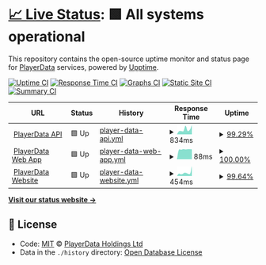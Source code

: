 # [📈 Live Status](https://status.playerdata.co.uk): <!--live status--> **🟩 All systems operational**

This repository contains the open-source uptime monitor and status page for [PlayerData](https://www.playerdata.co.uk) services, powered by [Upptime](https://github.com/upptime/upptime).

[![Uptime CI](https://github.com/ball-hayden/playerdata-status/workflows/Uptime%20CI/badge.svg)](https://github.com/ball-hayden/playerdata-status/actions?query=workflow%3A%22Uptime+CI%22)
[![Response Time CI](https://github.com/ball-hayden/playerdata-status/workflows/Response%20Time%20CI/badge.svg)](https://github.com/ball-hayden/playerdata-status/actions?query=workflow%3A%22Response+Time+CI%22)
[![Graphs CI](https://github.com/ball-hayden/playerdata-status/workflows/Graphs%20CI/badge.svg)](https://github.com/ball-hayden/playerdata-status/actions?query=workflow%3A%22Graphs+CI%22)
[![Static Site CI](https://github.com/ball-hayden/playerdata-status/workflows/Static%20Site%20CI/badge.svg)](https://github.com/ball-hayden/playerdata-status/actions?query=workflow%3A%22Static+Site+CI%22)
[![Summary CI](https://github.com/ball-hayden/playerdata-status/workflows/Summary%20CI/badge.svg)](https://github.com/ball-hayden/playerdata-status/actions?query=workflow%3A%22Summary+CI%22)

<!--start: status pages-->
<!-- This summary is generated by Upptime (https://github.com/upptime/upptime) -->
<!-- Do not edit this manually, your changes will be overwritten -->
<!-- prettier-ignore -->
| URL | Status | History | Response Time | Uptime |
| --- | ------ | ------- | ------------- | ------ |
| <img alt="" src="https://favicons.githubusercontent.com/app.playerdata.co.uk" height="13"> [PlayerData API](https://app.playerdata.co.uk/api/liveness) | 🟩 Up | [player-data-api.yml](https://github.com/PlayerData/playerdata-status/commits/master/history/player-data-api.yml) | <details><summary><img alt="Response time graph" src="./graphs/player-data-api/response-time-week.png" height="20"> 834ms</summary><br><a href="https://status.playerdata.co.uk/history/player-data-api"><img alt="Response time 738" src="https://img.shields.io/endpoint?url=https%3A%2F%2Fraw.githubusercontent.com%2FPlayerData%2Fplayerdata-status%2Fmaster%2Fapi%2Fplayer-data-api%2Fresponse-time.json"></a><br><a href="https://status.playerdata.co.uk/history/player-data-api"><img alt="24-hour response time 969" src="https://img.shields.io/endpoint?url=https%3A%2F%2Fraw.githubusercontent.com%2FPlayerData%2Fplayerdata-status%2Fmaster%2Fapi%2Fplayer-data-api%2Fresponse-time-day.json"></a><br><a href="https://status.playerdata.co.uk/history/player-data-api"><img alt="7-day response time 834" src="https://img.shields.io/endpoint?url=https%3A%2F%2Fraw.githubusercontent.com%2FPlayerData%2Fplayerdata-status%2Fmaster%2Fapi%2Fplayer-data-api%2Fresponse-time-week.json"></a><br><a href="https://status.playerdata.co.uk/history/player-data-api"><img alt="30-day response time 683" src="https://img.shields.io/endpoint?url=https%3A%2F%2Fraw.githubusercontent.com%2FPlayerData%2Fplayerdata-status%2Fmaster%2Fapi%2Fplayer-data-api%2Fresponse-time-month.json"></a><br><a href="https://status.playerdata.co.uk/history/player-data-api"><img alt="1-year response time 738" src="https://img.shields.io/endpoint?url=https%3A%2F%2Fraw.githubusercontent.com%2FPlayerData%2Fplayerdata-status%2Fmaster%2Fapi%2Fplayer-data-api%2Fresponse-time-year.json"></a></details> | <details><summary><a href="https://status.playerdata.co.uk/history/player-data-api">99.29%</a></summary><a href="https://status.playerdata.co.uk/history/player-data-api"><img alt="All-time uptime 99.84%" src="https://img.shields.io/endpoint?url=https%3A%2F%2Fraw.githubusercontent.com%2FPlayerData%2Fplayerdata-status%2Fmaster%2Fapi%2Fplayer-data-api%2Fuptime.json"></a><br><a href="https://status.playerdata.co.uk/history/player-data-api"><img alt="24-hour uptime 95.03%" src="https://img.shields.io/endpoint?url=https%3A%2F%2Fraw.githubusercontent.com%2FPlayerData%2Fplayerdata-status%2Fmaster%2Fapi%2Fplayer-data-api%2Fuptime-day.json"></a><br><a href="https://status.playerdata.co.uk/history/player-data-api"><img alt="7-day uptime 99.29%" src="https://img.shields.io/endpoint?url=https%3A%2F%2Fraw.githubusercontent.com%2FPlayerData%2Fplayerdata-status%2Fmaster%2Fapi%2Fplayer-data-api%2Fuptime-week.json"></a><br><a href="https://status.playerdata.co.uk/history/player-data-api"><img alt="30-day uptime 99.80%" src="https://img.shields.io/endpoint?url=https%3A%2F%2Fraw.githubusercontent.com%2FPlayerData%2Fplayerdata-status%2Fmaster%2Fapi%2Fplayer-data-api%2Fuptime-month.json"></a><br><a href="https://status.playerdata.co.uk/history/player-data-api"><img alt="1-year uptime 99.84%" src="https://img.shields.io/endpoint?url=https%3A%2F%2Fraw.githubusercontent.com%2FPlayerData%2Fplayerdata-status%2Fmaster%2Fapi%2Fplayer-data-api%2Fuptime-year.json"></a></details>
| <img alt="" src="https://favicons.githubusercontent.com/app.playerdata.co.uk" height="13"> [PlayerData Web App](https://app.playerdata.co.uk) | 🟩 Up | [player-data-web-app.yml](https://github.com/PlayerData/playerdata-status/commits/master/history/player-data-web-app.yml) | <details><summary><img alt="Response time graph" src="./graphs/player-data-web-app/response-time-week.png" height="20"> 88ms</summary><br><a href="https://status.playerdata.co.uk/history/player-data-web-app"><img alt="Response time 90" src="https://img.shields.io/endpoint?url=https%3A%2F%2Fraw.githubusercontent.com%2FPlayerData%2Fplayerdata-status%2Fmaster%2Fapi%2Fplayer-data-web-app%2Fresponse-time.json"></a><br><a href="https://status.playerdata.co.uk/history/player-data-web-app"><img alt="24-hour response time 88" src="https://img.shields.io/endpoint?url=https%3A%2F%2Fraw.githubusercontent.com%2FPlayerData%2Fplayerdata-status%2Fmaster%2Fapi%2Fplayer-data-web-app%2Fresponse-time-day.json"></a><br><a href="https://status.playerdata.co.uk/history/player-data-web-app"><img alt="7-day response time 88" src="https://img.shields.io/endpoint?url=https%3A%2F%2Fraw.githubusercontent.com%2FPlayerData%2Fplayerdata-status%2Fmaster%2Fapi%2Fplayer-data-web-app%2Fresponse-time-week.json"></a><br><a href="https://status.playerdata.co.uk/history/player-data-web-app"><img alt="30-day response time 88" src="https://img.shields.io/endpoint?url=https%3A%2F%2Fraw.githubusercontent.com%2FPlayerData%2Fplayerdata-status%2Fmaster%2Fapi%2Fplayer-data-web-app%2Fresponse-time-month.json"></a><br><a href="https://status.playerdata.co.uk/history/player-data-web-app"><img alt="1-year response time 90" src="https://img.shields.io/endpoint?url=https%3A%2F%2Fraw.githubusercontent.com%2FPlayerData%2Fplayerdata-status%2Fmaster%2Fapi%2Fplayer-data-web-app%2Fresponse-time-year.json"></a></details> | <details><summary><a href="https://status.playerdata.co.uk/history/player-data-web-app">100.00%</a></summary><a href="https://status.playerdata.co.uk/history/player-data-web-app"><img alt="All-time uptime 99.97%" src="https://img.shields.io/endpoint?url=https%3A%2F%2Fraw.githubusercontent.com%2FPlayerData%2Fplayerdata-status%2Fmaster%2Fapi%2Fplayer-data-web-app%2Fuptime.json"></a><br><a href="https://status.playerdata.co.uk/history/player-data-web-app"><img alt="24-hour uptime 100.00%" src="https://img.shields.io/endpoint?url=https%3A%2F%2Fraw.githubusercontent.com%2FPlayerData%2Fplayerdata-status%2Fmaster%2Fapi%2Fplayer-data-web-app%2Fuptime-day.json"></a><br><a href="https://status.playerdata.co.uk/history/player-data-web-app"><img alt="7-day uptime 100.00%" src="https://img.shields.io/endpoint?url=https%3A%2F%2Fraw.githubusercontent.com%2FPlayerData%2Fplayerdata-status%2Fmaster%2Fapi%2Fplayer-data-web-app%2Fuptime-week.json"></a><br><a href="https://status.playerdata.co.uk/history/player-data-web-app"><img alt="30-day uptime 99.94%" src="https://img.shields.io/endpoint?url=https%3A%2F%2Fraw.githubusercontent.com%2FPlayerData%2Fplayerdata-status%2Fmaster%2Fapi%2Fplayer-data-web-app%2Fuptime-month.json"></a><br><a href="https://status.playerdata.co.uk/history/player-data-web-app"><img alt="1-year uptime 99.97%" src="https://img.shields.io/endpoint?url=https%3A%2F%2Fraw.githubusercontent.com%2FPlayerData%2Fplayerdata-status%2Fmaster%2Fapi%2Fplayer-data-web-app%2Fuptime-year.json"></a></details>
| <img alt="" src="https://favicons.githubusercontent.com/www.playerdata.co.uk" height="13"> [PlayerData Website](https://www.playerdata.co.uk) | 🟩 Up | [player-data-website.yml](https://github.com/PlayerData/playerdata-status/commits/master/history/player-data-website.yml) | <details><summary><img alt="Response time graph" src="./graphs/player-data-website/response-time-week.png" height="20"> 454ms</summary><br><a href="https://status.playerdata.co.uk/history/player-data-website"><img alt="Response time 337" src="https://img.shields.io/endpoint?url=https%3A%2F%2Fraw.githubusercontent.com%2FPlayerData%2Fplayerdata-status%2Fmaster%2Fapi%2Fplayer-data-website%2Fresponse-time.json"></a><br><a href="https://status.playerdata.co.uk/history/player-data-website"><img alt="24-hour response time 1364" src="https://img.shields.io/endpoint?url=https%3A%2F%2Fraw.githubusercontent.com%2FPlayerData%2Fplayerdata-status%2Fmaster%2Fapi%2Fplayer-data-website%2Fresponse-time-day.json"></a><br><a href="https://status.playerdata.co.uk/history/player-data-website"><img alt="7-day response time 454" src="https://img.shields.io/endpoint?url=https%3A%2F%2Fraw.githubusercontent.com%2FPlayerData%2Fplayerdata-status%2Fmaster%2Fapi%2Fplayer-data-website%2Fresponse-time-week.json"></a><br><a href="https://status.playerdata.co.uk/history/player-data-website"><img alt="30-day response time 341" src="https://img.shields.io/endpoint?url=https%3A%2F%2Fraw.githubusercontent.com%2FPlayerData%2Fplayerdata-status%2Fmaster%2Fapi%2Fplayer-data-website%2Fresponse-time-month.json"></a><br><a href="https://status.playerdata.co.uk/history/player-data-website"><img alt="1-year response time 337" src="https://img.shields.io/endpoint?url=https%3A%2F%2Fraw.githubusercontent.com%2FPlayerData%2Fplayerdata-status%2Fmaster%2Fapi%2Fplayer-data-website%2Fresponse-time-year.json"></a></details> | <details><summary><a href="https://status.playerdata.co.uk/history/player-data-website">99.64%</a></summary><a href="https://status.playerdata.co.uk/history/player-data-website"><img alt="All-time uptime 99.95%" src="https://img.shields.io/endpoint?url=https%3A%2F%2Fraw.githubusercontent.com%2FPlayerData%2Fplayerdata-status%2Fmaster%2Fapi%2Fplayer-data-website%2Fuptime.json"></a><br><a href="https://status.playerdata.co.uk/history/player-data-website"><img alt="24-hour uptime 100.00%" src="https://img.shields.io/endpoint?url=https%3A%2F%2Fraw.githubusercontent.com%2FPlayerData%2Fplayerdata-status%2Fmaster%2Fapi%2Fplayer-data-website%2Fuptime-day.json"></a><br><a href="https://status.playerdata.co.uk/history/player-data-website"><img alt="7-day uptime 99.64%" src="https://img.shields.io/endpoint?url=https%3A%2F%2Fraw.githubusercontent.com%2FPlayerData%2Fplayerdata-status%2Fmaster%2Fapi%2Fplayer-data-website%2Fuptime-week.json"></a><br><a href="https://status.playerdata.co.uk/history/player-data-website"><img alt="30-day uptime 99.92%" src="https://img.shields.io/endpoint?url=https%3A%2F%2Fraw.githubusercontent.com%2FPlayerData%2Fplayerdata-status%2Fmaster%2Fapi%2Fplayer-data-website%2Fuptime-month.json"></a><br><a href="https://status.playerdata.co.uk/history/player-data-website"><img alt="1-year uptime 99.95%" src="https://img.shields.io/endpoint?url=https%3A%2F%2Fraw.githubusercontent.com%2FPlayerData%2Fplayerdata-status%2Fmaster%2Fapi%2Fplayer-data-website%2Fuptime-year.json"></a></details>

<!--end: status pages-->

[**Visit our status website →**](https://status.playerdata.co.uk)

## 📄 License

- Code: [MIT](./LICENSE) © [PlayerData Holdings Ltd](https://www.playerdata.co.uk)
- Data in the `./history` directory: [Open Database License](https://opendatacommons.org/licenses/odbl/1-0/)
